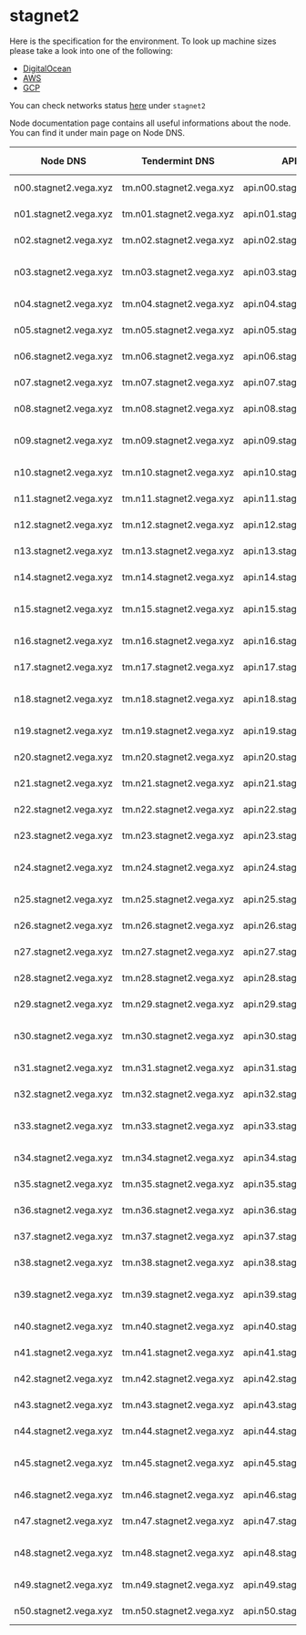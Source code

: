 # stagnet2

Here is the specification for the environment. To look up machine sizes please take a look into one of the following:

* [DigitalOcean](https://slugs.do-api.dev/)
* [AWS](https://aws.amazon.com/ec2/instance-types/)
* [GCP](https://gcpinstances.doit-intl.com/)

You can check networks status [here](https://stats.vega.trading/) under `stagnet2`

Node documentation page contains all useful informations about the node. You can find it under main page on Node DNS.

| Node DNS | Tendermint DNS | API DNS | Geographic Location | Hardware Setup | Cloud |
| ----------------------------------------- | -------------- | --------------------------------------------| ------------------- | -------------- | ----- |
| n00.stagnet2.vega.xyz | tm.n00.stagnet2.vega.xyz | api.n00.stagnet2.vega.xyz | fra1 | s-4vcpu-8gb | do |
| n01.stagnet2.vega.xyz | tm.n01.stagnet2.vega.xyz | api.n01.stagnet2.vega.xyz | sfo3 | s-4vcpu-8gb | do |
| n02.stagnet2.vega.xyz | tm.n02.stagnet2.vega.xyz | api.n02.stagnet2.vega.xyz | sgp1 | s-4vcpu-8gb | do |
| n03.stagnet2.vega.xyz | tm.n03.stagnet2.vega.xyz | api.n03.stagnet2.vega.xyz | asia-east2-a | n1-standard-2 | gcp |
| n04.stagnet2.vega.xyz | tm.n04.stagnet2.vega.xyz | api.n04.stagnet2.vega.xyz | eu-west-2c | m5.large | aws |
| n05.stagnet2.vega.xyz | tm.n05.stagnet2.vega.xyz | api.n05.stagnet2.vega.xyz | fra1 | s-4vcpu-8gb | do |
| n06.stagnet2.vega.xyz | tm.n06.stagnet2.vega.xyz | api.n06.stagnet2.vega.xyz | ams3 | s-4vcpu-8gb | do |
| n07.stagnet2.vega.xyz | tm.n07.stagnet2.vega.xyz | api.n07.stagnet2.vega.xyz | sfo3 | s-4vcpu-8gb | do |
| n08.stagnet2.vega.xyz | tm.n08.stagnet2.vega.xyz | api.n08.stagnet2.vega.xyz | sgp1 | s-4vcpu-8gb | do |
| n09.stagnet2.vega.xyz | tm.n09.stagnet2.vega.xyz | api.n09.stagnet2.vega.xyz | asia-east2-a | n1-standard-2 | gcp |
| n10.stagnet2.vega.xyz | tm.n10.stagnet2.vega.xyz | api.n10.stagnet2.vega.xyz | eu-west-2c | m5.large | aws |
| n11.stagnet2.vega.xyz | tm.n11.stagnet2.vega.xyz | api.n11.stagnet2.vega.xyz | fra1 | s-4vcpu-8gb | do |
| n12.stagnet2.vega.xyz | tm.n12.stagnet2.vega.xyz | api.n12.stagnet2.vega.xyz | ams3 | s-4vcpu-8gb | do |
| n13.stagnet2.vega.xyz | tm.n13.stagnet2.vega.xyz | api.n13.stagnet2.vega.xyz | sfo3 | s-4vcpu-8gb | do |
| n14.stagnet2.vega.xyz | tm.n14.stagnet2.vega.xyz | api.n14.stagnet2.vega.xyz | sgp1 | s-4vcpu-8gb | do |
| n15.stagnet2.vega.xyz | tm.n15.stagnet2.vega.xyz | api.n15.stagnet2.vega.xyz | asia-east2-a | n1-standard-2 | gcp |
| n16.stagnet2.vega.xyz | tm.n16.stagnet2.vega.xyz | api.n16.stagnet2.vega.xyz | sfo3 | s-4vcpu-8gb | do |
| n17.stagnet2.vega.xyz | tm.n17.stagnet2.vega.xyz | api.n17.stagnet2.vega.xyz | sgp1 | s-4vcpu-8gb | do |
| n18.stagnet2.vega.xyz | tm.n18.stagnet2.vega.xyz | api.n18.stagnet2.vega.xyz | asia-east2-a | n1-standard-2 | gcp |
| n19.stagnet2.vega.xyz | tm.n19.stagnet2.vega.xyz | api.n19.stagnet2.vega.xyz | eu-west-2c | m5.large | aws |
| n20.stagnet2.vega.xyz | tm.n20.stagnet2.vega.xyz | api.n20.stagnet2.vega.xyz | fra1 | s-4vcpu-8gb | do |
| n21.stagnet2.vega.xyz | tm.n21.stagnet2.vega.xyz | api.n21.stagnet2.vega.xyz | ams3 | s-4vcpu-8gb | do |
| n22.stagnet2.vega.xyz | tm.n22.stagnet2.vega.xyz | api.n22.stagnet2.vega.xyz | sfo3 | s-4vcpu-8gb | do |
| n23.stagnet2.vega.xyz | tm.n23.stagnet2.vega.xyz | api.n23.stagnet2.vega.xyz | sgp1 | s-4vcpu-8gb | do |
| n24.stagnet2.vega.xyz | tm.n24.stagnet2.vega.xyz | api.n24.stagnet2.vega.xyz | asia-east2-a | n1-standard-2 | gcp |
| n25.stagnet2.vega.xyz | tm.n25.stagnet2.vega.xyz | api.n25.stagnet2.vega.xyz | eu-west-2c | m5.large | aws |
| n26.stagnet2.vega.xyz | tm.n26.stagnet2.vega.xyz | api.n26.stagnet2.vega.xyz | fra1 | s-4vcpu-8gb | do |
| n27.stagnet2.vega.xyz | tm.n27.stagnet2.vega.xyz | api.n27.stagnet2.vega.xyz | ams3 | s-4vcpu-8gb | do |
| n28.stagnet2.vega.xyz | tm.n28.stagnet2.vega.xyz | api.n28.stagnet2.vega.xyz | sfo3 | s-4vcpu-8gb | do |
| n29.stagnet2.vega.xyz | tm.n29.stagnet2.vega.xyz | api.n29.stagnet2.vega.xyz | sgp1 | s-4vcpu-8gb | do |
| n30.stagnet2.vega.xyz | tm.n30.stagnet2.vega.xyz | api.n30.stagnet2.vega.xyz | asia-east2-a | n1-standard-2 | gcp |
| n31.stagnet2.vega.xyz | tm.n31.stagnet2.vega.xyz | api.n31.stagnet2.vega.xyz | sfo3 | s-4vcpu-8gb | do |
| n32.stagnet2.vega.xyz | tm.n32.stagnet2.vega.xyz | api.n32.stagnet2.vega.xyz | sgp1 | s-4vcpu-8gb | do |
| n33.stagnet2.vega.xyz | tm.n33.stagnet2.vega.xyz | api.n33.stagnet2.vega.xyz | asia-east2-a | n1-standard-2 | gcp |
| n34.stagnet2.vega.xyz | tm.n34.stagnet2.vega.xyz | api.n34.stagnet2.vega.xyz | eu-west-2c | m5.large | aws |
| n35.stagnet2.vega.xyz | tm.n35.stagnet2.vega.xyz | api.n35.stagnet2.vega.xyz | fra1 | s-4vcpu-8gb | do |
| n36.stagnet2.vega.xyz | tm.n36.stagnet2.vega.xyz | api.n36.stagnet2.vega.xyz | ams3 | s-4vcpu-8gb | do |
| n37.stagnet2.vega.xyz | tm.n37.stagnet2.vega.xyz | api.n37.stagnet2.vega.xyz | sfo3 | s-4vcpu-8gb | do |
| n38.stagnet2.vega.xyz | tm.n38.stagnet2.vega.xyz | api.n38.stagnet2.vega.xyz | sgp1 | s-4vcpu-8gb | do |
| n39.stagnet2.vega.xyz | tm.n39.stagnet2.vega.xyz | api.n39.stagnet2.vega.xyz | asia-east2-a | n1-standard-2 | gcp |
| n40.stagnet2.vega.xyz | tm.n40.stagnet2.vega.xyz | api.n40.stagnet2.vega.xyz | eu-west-2c | m5.large | aws |
| n41.stagnet2.vega.xyz | tm.n41.stagnet2.vega.xyz | api.n41.stagnet2.vega.xyz | fra1 | s-4vcpu-8gb | do |
| n42.stagnet2.vega.xyz | tm.n42.stagnet2.vega.xyz | api.n42.stagnet2.vega.xyz | ams3 | s-4vcpu-8gb | do |
| n43.stagnet2.vega.xyz | tm.n43.stagnet2.vega.xyz | api.n43.stagnet2.vega.xyz | sfo3 | s-4vcpu-8gb | do |
| n44.stagnet2.vega.xyz | tm.n44.stagnet2.vega.xyz | api.n44.stagnet2.vega.xyz | sgp1 | s-4vcpu-8gb | do |
| n45.stagnet2.vega.xyz | tm.n45.stagnet2.vega.xyz | api.n45.stagnet2.vega.xyz | asia-east2-a | n1-standard-2 | gcp |
| n46.stagnet2.vega.xyz | tm.n46.stagnet2.vega.xyz | api.n46.stagnet2.vega.xyz | sfo3 | s-4vcpu-8gb | do |
| n47.stagnet2.vega.xyz | tm.n47.stagnet2.vega.xyz | api.n47.stagnet2.vega.xyz | sgp1 | s-4vcpu-8gb | do |
| n48.stagnet2.vega.xyz | tm.n48.stagnet2.vega.xyz | api.n48.stagnet2.vega.xyz | asia-east2-a | n1-standard-2 | gcp |
| n49.stagnet2.vega.xyz | tm.n49.stagnet2.vega.xyz | api.n49.stagnet2.vega.xyz | eu-west-2c | m5.large | aws |
| n50.stagnet2.vega.xyz | tm.n50.stagnet2.vega.xyz | api.n50.stagnet2.vega.xyz | fra1 | s-4vcpu-8gb | do |
